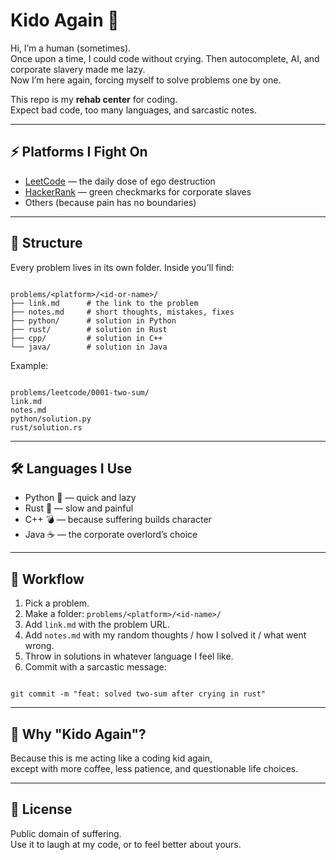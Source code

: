 # Kido Again 🥲

Hi, I’m a human (sometimes).  
Once upon a time, I could code without crying. Then autocomplete, AI, and corporate slavery made me lazy.  
Now I’m here again, forcing myself to solve problems one by one.  

This repo is my **rehab center** for coding.  
Expect bad code, too many languages, and sarcastic notes.  

---

## ⚡ Platforms I Fight On
- [LeetCode](https://leetcode.com) — the daily dose of ego destruction  
- [HackerRank](https://www.hackerrank.com) — green checkmarks for corporate slaves  
- Others (because pain has no boundaries)  

---

## 📂 Structure
Every problem lives in its own folder. Inside you’ll find:  

```

problems/<platform>/<id-or-name>/
├── link.md      # the link to the problem
├── notes.md     # short thoughts, mistakes, fixes
├── python/      # solution in Python
├── rust/        # solution in Rust
├── cpp/         # solution in C++
└── java/        # solution in Java

```

Example:

```

problems/leetcode/0001-two-sum/
link.md
notes.md
python/solution.py
rust/solution.rs

```

---

## 🛠 Languages I Use
- Python 🐍 — quick and lazy  
- Rust 🦀 — slow and painful  
- C++ 💣 — because suffering builds character  
- Java ☕ — the corporate overlord’s choice  

---

## 📝 Workflow
1. Pick a problem.  
2. Make a folder: `problems/<platform>/<id-name>/`  
3. Add `link.md` with the problem URL.  
4. Add `notes.md` with my random thoughts / how I solved it / what went wrong.  
5. Throw in solutions in whatever language I feel like.  
6. Commit with a sarcastic message:  
```

git commit -m "feat: solved two-sum after crying in rust"

```

---

## 🤡 Why "Kido Again"?
Because this is me acting like a coding kid again,  
except with more coffee, less patience, and questionable life choices.  

---

## 📜 License
Public domain of suffering.  
Use it to laugh at my code, or to feel better about yours.

